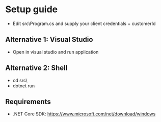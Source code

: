# Setup guide

* Edit src\Program.cs and supply your client credentials + customerId

## Alternative 1: Visual Studio
* Open in visual studio and run application

## Alternative 2: Shell
* cd src\
* dotnet run 


## Requirements

* .NET Core SDK: https://www.microsoft.com/net/download/windows
